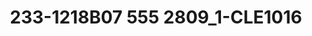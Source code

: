 ---
title: 233-1218B07 555 2809_1-CLE1016
image: 233-1218B07 555 2809_1-CLE1016.jpg
brand: thumbs
layout: vestito
---